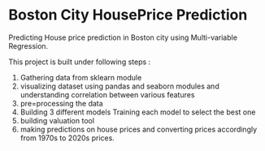 # Boston City HousePrice Prediction

Predicting House price prediction in Boston city using Multi-variable Regression.


This project is built under following steps :

1. Gathering data from sklearn module
2. visualizing dataset using pandas and seaborn modules and understanding correlation between various features
3. pre=processing the data
4. Building 3 different models Training each model to select the best one
5. building valuation tool
6. making predictions on house prices and converting prices accordingly from 1970s to 2020s prices.

